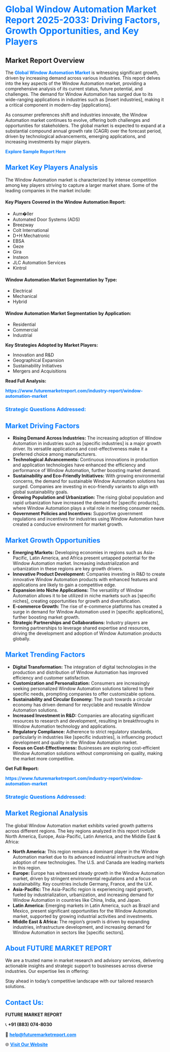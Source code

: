 <h1 style="color: #007BFF;">Global Window Automation Market Report 2025-2033: Driving Factors, Growth Opportunities, and Key Players</h1>

<section id="overview">
<h2>Market Report Overview</h2>
<p>The <a href="https://www.futuremarketreport.com/industry-report/window-automation-market" style="color: #007BFF; text-decoration: none;"><strong>Global Window Automation Market</strong></a> is witnessing significant growth, driven by increasing demand across various industries. This report delves into the key aspects of the Window Automation market, providing a comprehensive analysis of its current status, future potential, and challenges. The demand for Window Automation has surged due to its wide-ranging applications in industries such as [insert industries], making it a critical component in modern-day [applications].</p>
<p>As consumer preferences shift and industries innovate, the Window Automation market continues to evolve, offering both challenges and opportunities for stakeholders. The global market is expected to expand at a substantial compound annual growth rate (CAGR) over the forecast period, driven by technological advancements, emerging applications, and increasing investments by major players.</p>
</section>

<section id="overview">
<p><a href="https://www.futuremarketreport.com/request-sample/reportId=61329" style="color: #007BFF; text-decoration: none;"><strong>Explore Sample Report Here</strong></a></p>
</section>

<section id="key-players">
<h2 style="color: #007BFF;">Market Key Players Analysis</h2>
<p>The Window Automation market is characterized by intense competition among key players striving to capture a larger market share. Some of the leading companies in the market include:</p>
<h4>Key Players Covered in the Window Automation Report:</h4>
<ul><li>Aum�ller</li><li>Automated Door Systems (ADS)</li><li>Breezway</li><li>Colt International</li><li>D+H Mechatronic</li><li>EBSA</li><li>Geze</li><li>Gira</li><li>Insteon</li><li>JLC Automation Services</li><li>Kintrol</li></ul>
<h4>Window Automation Market Segmentation by Type:</h4>
<ul><li>Electrical</li><li>Mechanical</li><li>Hybrid</li></ul>

<h4>Window Automation Market Segmentation by Application:</h4>
<ul><li>Residential</li><li>Commercial</li><li>Industrial</li></ul>
<p><strong>Key Strategies Adopted by Market Players:</strong></p>
<ul>
<li>Innovation and R&D</li>
<li>Geographical Expansion</li>
<li>Sustainability Initiatives</li>
<li>Mergers and Acquisitions</li>
</ul>
</section>

<section>
<p><strong>Read Full Analysis: </strong></p><a href="https://www.futuremarketreport.com/industry-report/window-automation-market" style="color: #007BFF; text-decoration: none;"><strong>https://www.futuremarketreport.com/industry-report/window-automation-market</strong></a>
<h3 style="color: #007BFF;">Strategic Questions Addressed:</h3>
</section>

<section id="driving-factors">
<h2 style="color: #007BFF;">Market Driving Factors</h2>
<ul>
<li><strong>Rising Demand Across Industries:</strong> The increasing adoption of Window Automation in industries such as [specific industries] is a major growth driver. Its versatile applications and cost-effectiveness make it a preferred choice among manufacturers.</li>
<li><strong>Technological Advancements:</strong> Continuous innovations in production and application technologies have enhanced the efficiency and performance of Window Automation, further boosting market demand.</li>
<li><strong>Sustainability and Eco-Friendly Initiatives:</strong> With growing environmental concerns, the demand for sustainable Window Automation solutions has surged. Companies are investing in eco-friendly variants to align with global sustainability goals.</li>
<li><strong>Growing Population and Urbanization:</strong> The rising global population and rapid urbanization have increased the demand for [specific products], where Window Automation plays a vital role in meeting consumer needs.</li>
<li><strong>Government Policies and Incentives:</strong> Supportive government regulations and incentives for industries using Window Automation have created a conducive environment for market growth.</li>
</ul>
</section>

<section id="growth-opportunities">
<h2 style="color: #007BFF;">Market Growth Opportunities</h2>
<ul>
<li><strong>Emerging Markets:</strong> Developing economies in regions such as Asia-Pacific, Latin America, and Africa present untapped potential for the Window Automation market. Increasing industrialization and urbanization in these regions are key growth drivers.</li>
<li><strong>Innovative Product Development:</strong> Companies investing in R&D to create innovative Window Automation products with enhanced features and applications are likely to gain a competitive edge.</li>
<li><strong>Expansion into Niche Applications:</strong> The versatility of Window Automation allows it to be utilized in niche markets such as [specific niches], creating opportunities for growth and diversification.</li>
<li><strong>E-commerce Growth:</strong> The rise of e-commerce platforms has created a surge in demand for Window Automation used in [specific applications], further boosting market growth.</li>
<li><strong>Strategic Partnerships and Collaborations:</strong> Industry players are forming partnerships to leverage shared expertise and resources, driving the development and adoption of Window Automation products globally.</li>
</ul>
</section>

<section id="trending-factors">
<h2 style="color: #007BFF;">Market Trending Factors</h2>
<ul>
<li><strong>Digital Transformation:</strong> The integration of digital technologies in the production and distribution of Window Automation has improved efficiency and customer satisfaction.</li>
<li><strong>Customization and Personalization:</strong> Consumers are increasingly seeking personalized Window Automation solutions tailored to their specific needs, prompting companies to offer customizable options.</li>
<li><strong>Sustainability and Circular Economy:</strong> The push towards a circular economy has driven demand for recyclable and reusable Window Automation solutions.</li>
<li><strong>Increased Investment in R&D:</strong> Companies are allocating significant resources to research and development, resulting in breakthroughs in Window Automation technology and applications.</li>
<li><strong>Regulatory Compliance:</strong> Adherence to strict regulatory standards, particularly in industries like [specific industries], is influencing product development and quality in the Window Automation market.</li>
<li><strong>Focus on Cost-Effectiveness:</strong> Businesses are exploring cost-efficient Window Automation solutions without compromising on quality, making the market more competitive.</li>
</ul>
</section>

<section>
<p><strong>Get Full Report: </strong></p><a href="https://www.futuremarketreport.com/industry-report/window-automation-market" style="color: #007BFF; text-decoration: none;"><strong>https://www.futuremarketreport.com/industry-report/window-automation-market</strong></a>
<h3 style="color: #007BFF;">Strategic Questions Addressed:</h3>
</section>


<section id="regional-analysis">
<h2 style="color: #007BFF;">Market Regional Analysis</h2>
<p>The global Window Automation market exhibits varied growth patterns across different regions. The key regions analyzed in this report include North America, Europe, Asia-Pacific, Latin America, and the Middle East & Africa:</p>
<ul>
<li><strong>North America:</strong> This region remains a dominant player in the Window Automation market due to its advanced industrial infrastructure and high adoption of new technologies. The U.S. and Canada are leading markets in this region.</li>
<li><strong>Europe:</strong> Europe has witnessed steady growth in the Window Automation market, driven by stringent environmental regulations and a focus on sustainability. Key countries include Germany, France, and the U.K.</li>
<li><strong>Asia-Pacific:</strong> The Asia-Pacific region is experiencing rapid growth, fueled by industrialization, urbanization, and increasing demand for Window Automation in countries like China, India, and Japan.</li>
<li><strong>Latin America:</strong> Emerging markets in Latin America, such as Brazil and Mexico, present significant opportunities for the Window Automation market, supported by growing industrial activities and investments.</li>
<li><strong>Middle East & Africa:</strong> The region’s growth is driven by expanding industries, infrastructure development, and increasing demand for Window Automation in sectors like [specific sectors].</li>
</ul>
</section>

<footer>
<h2 style="color: #007BFF;">About FUTURE MARKET REPORT</h2>
<p>We are a trusted name in market research and advisory services, delivering actionable insights and strategic support to businesses across diverse industries. Our expertise lies in offering:</p>

<p>Stay ahead in today’s competitive landscape with our tailored research solutions.</p>

<h2 style="color: #007BFF;">Contact Us:</h2>
<p><strong>FUTURE MARKET REPORT</strong></p>
<p>📞 <strong>+91 (883) 074-8030</strong></p>
<p>📧 <strong><a href="mailto:help@futuremarketreport.com" style="color: #007BFF;">help@futuremarketreport.com</a></strong></p>
<p>🌐 <strong><a href="https://www.futuremarketreport.com/" style="color: #007BFF;">Visit Our Website</a></strong></p>
</footer>